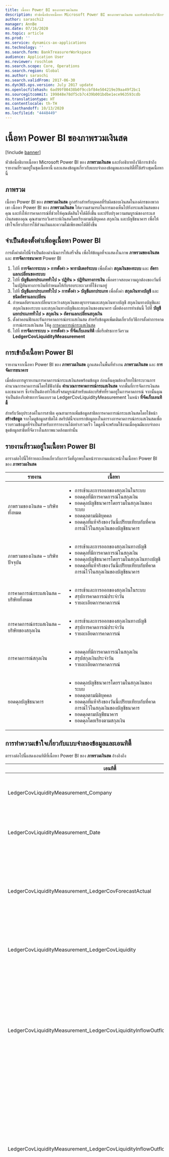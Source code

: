 ```yaml
---
title: เนื้อหา Power BI ของภาพรวมเงินสด
description: หัวข้อนี้อธิบายเนื้อหา Microsoft Power BI ของภาพรวมเงินสด และยังอธิบายถึงวิธีการเข้าถึงรายงานที่รวมอยู่ในชุดเนื้อหานี้ และแสดงข้อมูลเกี่ยวกับแบบจำลองข้อมูลและเอนทิตี้ที่ใช้สร้างชุดเนื้อหานี้
author: saraschi2
manager: AnnBe
ms.date: 07/16/2020
ms.topic: article
ms.prod: ''
ms.service: dynamics-ax-applications
ms.technology: ''
ms.search.form: BankTreasurerWorkspace
audience: Application User
ms.reviewer: roschlom
ms.search.scope: Core, Operations
ms.search.region: Global
ms.author: saraschi
ms.search.validFrom: 2017-06-30
ms.dyn365.ops.version: July 2017 update
ms.openlocfilehash: 6ad99f00438b0f9ccbf84e504219e39aa49f2bc1
ms.sourcegitcommit: 199848e78df5cb7c439b001bdbe1ece963593cdb
ms.translationtype: HT
ms.contentlocale: th-TH
ms.lasthandoff: 10/13/2020
ms.locfileid: "4448449"
---
```

# <a name="cash-overview-power-bi-content"></a>เนื้อหา Power BI ของภาพรวมเงินสด

[!include [banner](../includes/banner.md)]

หัวข้อนี้อธิบายเนื้อหา Microsoft Power BI ของ **ภาพรวมเงินสด** และยังอธิบายถึงวิธีการเข้าถึงรายงานที่รวมอยู่ในชุดเนื้อหานี้ และแสดงข้อมูลเกี่ยวกับแบบจำลองข้อมูลและเอนทิตี้ที่ใช้สร้างชุดเนื้อหานี้

## <a name="overview"></a>ภาพรวม

เนื้อหา Power BI ของ **ภาพรวมเงินสด** ถูกสร้างสำหรับบุคคลที่รับผิดชอบเงินสดในองค์กรของพวกเขา เนื้อหา Power BI ของ **ภาพรวมเงินสด** ให้ความสามารถในการมองเห็นไปยังกระแสเงินสดของคุณ และยังให้การคาดการณ์ที่ช่วยให้คุณตัดสินใจได้ดียิ่งขึ้น และปรับปรุงความสมบูรณ์ของกระแสเงินสดของคุณ คุณสามารถวิเคราะห์เงินสดโดยเรียงตามนิติบุคคล สกุลเงิน และบัญชีธนาคาร เพื่อให้เข้าใจเกี่ยวกับการใช้ส่วนเกินและความไม่เพียงพอได้ดียิ่งขึ้น

## <a name="setup-needed-to-view-power-bi-content"></a>จำเป็นต้องตั้งค่าเพื่อดูเนื้อหา Power BI

การตั้งค่าต่อไปนี้จำเป็นต้องดำเนินการให้เสร็จสิ้น เพื่อให้ข้อมูลที่จะแสดงในภาพ **ภาพรวมของเงินสด** และ **การจัดการธนาคาร** Power BI

1. ไปที่ **การจัดการระบบ > การตั้งค่า > พารามิเตอร์ระบบ** เพื่อตั้งค่า **สกุลเงินของระบบ** และ **อัตราแลกเปลี่ยนของระบบ**
2. ไปที่ **บัญชีแยกประเภททั่วไป > ปฏิทิน > ปฏิทินทางการเงิน** เพื่อตรวจสอบความถูกต้องของวันที่ในปฏิทินทางการเงินที่กำหนดให้กับรอบระยะเวลาที่ใช้งานอยู่
3. ไปที่ **บัญชีแยกประเภททั่วไป > การตั้งค่า > บัญชีแยกประเภท** เพื่อตั้งค่า **สกุลเงินทางบัญชี** และ **ชนิดอัตราแลกเปลี่ยน**
4. กำหนดอัตราแลกเปลี่ยนระหว่างสกุลเงินของธุรกรรมและสกุลเงินทางบัญชี สกุลเงินทางบัญชีและสกุลเงินของระบบ และสกุลเงินทางบัญชีและสกุลเงินของธนาคาร เมื่อต้องการทำเช่นนี้ ไปที่ **บัญชีแยกประเภททั่วไป > สกุลเงิน > อัตราแลกเปลี่ยนสกุลเงิน**
5. ตั้งค่าคอนฟิกและรันการคาดการณ์กระแสเงินสด สำหรับข้อมูลเพิ่มเติมเกี่ยวกับวิธีการตั้งค่าการคาดการณ์กระแสเงินสด ให้ดู [การคาดการณ์กระแสเงินสด](https://docs.microsoft.com/dynamics365/finance/cash-bank-management/cash-flow-forecasting) 
6. ไปที่ **การจัดการระบบ > การตั้งค่า > ที่จัดเก็บเอนทิตี** เพื่อรีเฟรชการวัดรวม **LedgerCovLiquidityMeasurement**

## <a name="accessing-the-power-bi-content"></a>การเข้าถึงเนื้อหา Power BI

รายงานจากเนื้อหา Power BI ของ **ภาพรวมเงินสด** ถูกแสดงในพื้นที่ทำงาน **ภาพรวมเงินสด** และ **การจัดการธนาคาร**

เมื่อต้องการดูรายงานการคาดการณ์กระแสเงินสดพร้อมข้อมูล ก่อนอื่นคุณต้องเรียกใช้กระบวนการคำนวณการคาดการณ์โดยใช้ฟังก์ชัน **คำนวณการคาดการณ์กระแสเงินสด** จากพื้นที่การจัดการเงินสดและธนาคาร ซึ่งจำเป็นต้องทำให้เสร็จสมบูรณ์สำหรับแต่ละบริษัทที่รวมอยู่ในการคาดการณ์  จากนั้นคุณจำเป็นต้องรีเฟรชการวัดแบบรวม LedgerCovLiquidityMeasurement ในหน้า **ที่จัดเก็บเอนทิตี้**  

สำหรับวัตถุประสงค์ในการสาธิต คุณสามารถเพิ่มข้อมูลสาธิตการคาดการณ์กระแสเงินสดโดยใช้หน้า **สร้างข้อมูล** จากโมดูข้อมูลสาธิตได้  สคริปต์นี้จะแทรกข้อมูลลงในตารางการคาดการณ์กระแสเงินสดเพื่อรวบรวมข้อมูลที่จำเป็นสำหรับการรายงานได้อย่างรวดเร็ว  โมดูลนี้จะพร้อมใช้งานเมื่อคุณมีแบบจำลองชุดข้อมูลสาธิตที่จัดวางในสภาพแวดล้อมเท่านั้น 

## <a name="reports-that-are-included-in-the-power-bi-content"></a>รายงานที่รวมอยู่ในเนื้อหา Power BI

ตารางต่อไปนี้ให้รายละเอียดเกี่ยวกับการวัดที่ถูกพบในหน้ารายงานแต่ละหน้าในเนื้อหา Power BI ของ **ภาพรวมเงินสด**

| รายงาน                                | เนื้อหา |
|---------------------------------------|----------|
| ภาพรวมของเงินสด – บริษัททั้งหมด         | <ul><li>การเข้าและการออกของสกุลเงินในระบบ</li><li>ยอดดุลที่มีการคาดการณ์ในสกุลเงิน</li><li>ยอดดุลบัญชีธนาคารโดยรวมในสกุลเงินของระบบ</li><li>ยอดดุลตามนิติบุคคล</li><li>ยอดดุลที่แท้จริงของวันนี้เปรียบเทียบกับที่คาดการณ์ไว้ในสกุลเงินของบัญชีธนาคาร</li></ul> |
| ภาพรวมของเงินสด – บริษัทปัจจุบัน       | <ul><li>การเข้าและการออกของสกุลเงินทางบัญชี</li><li>ยอดดุลที่มีการคาดการณ์ในสกุลเงิน</li><li>ยอดดุลบัญชีธนาคารโดยรวมในสกุลเงินทางบัญชี</li><li>ยอดดุลที่แท้จริงของวันนี้เปรียบเทียบกับที่คาดการณ์ไว้ในสกุลเงินของบัญชีธนาคาร</li></ul> |
| การคาดการณ์กระแสเงินสด – บริษัททั้งหมด    | <ul><li>การเข้าและการออกของสกุลเงินในระบบ</li><li>สรุปการคาดการณ์ประจำวัน</li><li>รายละเอียดการคาดการณ์</li></ul> |
| การคาดการณ์กระแสเงินสด – บริษัทของสกุลเงิน | <ul><li>การเข้าและการออกของสกุลเงินทางบัญชี</li><li>สรุปการคาดการณ์ประจำวัน</li><li>รายละเอียดการคาดการณ์</li></ul> |
| การคาดการณ์สกุลเงิน                     | <ul><li>ยอดดุลที่มีการคาดการณ์ในสกุลเงิน</li><li>สรุปสกุลเงินประจำวัน</li><li>รายละเอียดการคาดการณ์</li></ul> |
| ยอดดุลบัญชีธนาคาร                         | <ul><li>ยอดดุลบัญชีธนาคารโดยรวมในสกุลเงินของระบบ</li><li>ยอดดุลตามนิติบุคคล</li><li>ยอดดุลที่แท้จริงของวันนี้เปรียบเทียบกับที่คาดการณ์ไว้ในสกุลเงินของบัญชีธนาคาร</li><li>ยอดดุลตามบัญชีธนาคาร</li><li>ยอดดุลโดยเรียงตามสกุลเงิน</li></ul> |


## <a name="understanding-the-data-model-and-entities"></a>การทำความเข้าใจเกี่ยวกับแบบจำลองข้อมูลและเอนทิตี้

ตารางต่อไปนี้แสดงเอนทิตีที่เนื้อหา Power BI ของ **ภาพรวมเงินสด** อ้างอิงถึง

| เอนทิตี้                                                                          | เนื้อหา |
|---------------------------------------------------------------------------------|----------|
| LedgerCovLiquidityMeasurement\_Company                                          | บริษัทสามารถกรองข้อมูลรายงานโดย |
| LedgerCovLiquidityMeasurement\_Date                                             | วันที่สามารถกรองข้อมูลรายงานโดย |
| LedgerCovLiquidityMeasurement\_LedgerCovForecastActual                          | ยอดดุลบัญชีธนาคารจริงเปรียบเทียบกับยอดดุลบัญชีธนาคารที่คาดการณ์ไว้ล่าสุด |
| LedgerCovLiquidityMeasurement\_LedgerCovLiquidity                               | รายละเอียดธุรกรรมที่คาดการณ์ไว้ |
| LedgerCovLiquidityMeasurement\_LedgerCovLiquidityInflowOutflowBalanceCompany    | กระแสเงินสดเข้าและกระแสเงินสดออกและยอดดุลแบบสรุปยอดโดยใช้สกุลเงินทางบัญชีของบริษัทแต่ละบริษัท |
| LedgerCovLiquidityMeasurement\_LedgerCovLiquidityInflowOutflowBalanceEnterprise | กระแสเงินสดเข้าและกระแสเงินสดออกและยอดดุลแบบสรุปยอดโดยการใช้สกุลเงินของระบบสำหรับทุกบริษัท |
| LedgerCovLiquidityMeasurement\_LedgerCovLiquidityTransactionCurrency            | จำนวนธุรกรรมสุทธิแบบสรุปยอดและยอดดุลของสกุลเงินโดยการใช้สกุลเงินของธุรกรรม |
